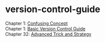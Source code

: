 # version-control-guide

Chapter 1: [Confusing Concept](chapter-1.md)  
Chapter 1: [Basic Version Control Guide](chapter-2.md)  
Chapter 32: [Advanced Trick and Strategy](chapter-3.md)
